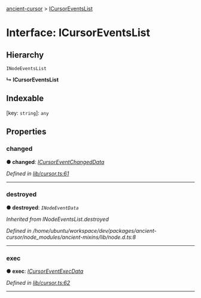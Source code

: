 [ancient-cursor](../README.md) > [ICursorEventsList](../interfaces/icursoreventslist.md)



# Interface: ICursorEventsList

## Hierarchy


 `INodeEventsList`

**↳ ICursorEventsList**







## Indexable

\[key: `string`\]:&nbsp;`any`

## Properties
<a id="changed"></a>

###  changed

**●  changed**:  *[ICursorEventChangedData](icursoreventchangeddata.md)* 

*Defined in [lib/cursor.ts:61](https://github.com/AncientSouls/Cursor/blob/2cea2ca/src/lib/cursor.ts#L61)*





___

<a id="destroyed"></a>

###  destroyed

**●  destroyed**:  *`INodeEventData`* 

*Inherited from INodeEventsList.destroyed*

*Defined in /home/ubuntu/workspace/dev/packages/ancient-cursor/node_modules/ancient-mixins/lib/node.d.ts:8*





___

<a id="exec"></a>

###  exec

**●  exec**:  *[ICursorEventExecData](icursoreventexecdata.md)* 

*Defined in [lib/cursor.ts:62](https://github.com/AncientSouls/Cursor/blob/2cea2ca/src/lib/cursor.ts#L62)*





___


